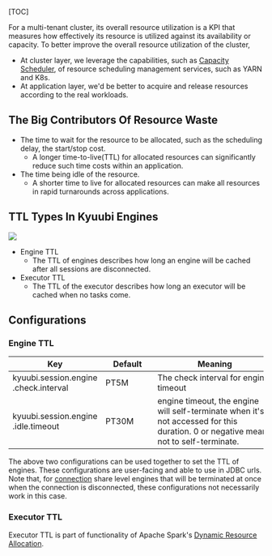 [TOC]


For a multi-tenant cluster, its overall resource utilization is a KPI that measures how effectively its resource is utilized against its availability or capacity.
To better improve the overall resource utilization of the cluster,
- At cluster layer, we leverage the capabilities, such as [Capacity Scheduler](https://hadoop.apache.org/docs/stable/hadoop-yarn/hadoop-yarn-site/CapacityScheduler.html), of resource scheduling management services, such as YARN and K8s.
- At application layer, we'd be better to acquire and release resources according to the real workloads.

## The Big Contributors Of Resource Waste

- The time to wait for the resource to be allocated, such as the scheduling delay, the start/stop cost.
    - A longer time-to-live(TTL) for allocated resources can significantly reduce such time costs within an application.
- The time being idle of the resource.
    - A shorter time to live for allocated resources can make all resources in rapid turnarounds across applications.

## TTL Types In Kyuubi Engines

![](https://cdn.north.devlive.org/images/2024/07/14/17209699291317.jpg)

- Engine TTL
    - The TTL of engines describes how long an engine will be cached after all sessions are disconnected.
- Executor TTL
    - The TTL of the executor describes how long an executor will be cached when no tasks come.

## Configurations

### Engine TTL

|                     Key                      |                                    Default                                     |                                                                                                    Meaning                                                                                                    |                  Type                   |                Since                 |
|----------------------------------------------|--------------------------------------------------------------------------------|---------------------------------------------------------------------------------------------------------------------------------------------------------------------------------------------------------------|-----------------------------------------|--------------------------------------|
| kyuubi\.session\.engine<br>\.check\.interval | <div style='width: 65pt;word-wrap: break-word;white-space: normal'>PT5M</div>  | <div style='width: 170pt;word-wrap: break-word;white-space: normal'>The check interval for engine timeout</div>                                                                                               | <div style='width: 30pt'>duration</div> | <div style='width: 20pt'>1.0.0</div> |
| kyuubi\.session\.engine<br>\.idle\.timeout   | <div style='width: 65pt;word-wrap: break-word;white-space: normal'>PT30M</div> | <div style='width: 170pt;word-wrap: break-word;white-space: normal'>engine timeout, the engine will self-terminate when it's not accessed for this duration. 0 or negative means not to self-terminate.</div> | <div style='width: 30pt'>duration</div> | <div style='width: 20pt'>1.0.0</div> |

The above two configurations can be used together to set the TTL of engines.
These configurations are user-facing and able to use in JDBC urls.
Note that, for [connection]($The-Share-Level-Of-Kyuubi-Engines#connection) share level engines that will be terminated at once when the connection is disconnected, these configurations not necessarily work in this case.

### Executor TTL

Executor TTL is part of functionality of Apache Spark's [Dynamic Resource Allocation]($How-To-Use-Spark-Dynamic-Resource-Allocation-DRA-In-Kyuubi).

